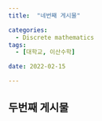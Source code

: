 ```yaml
---
title:  "네번째 게시물" 

categories:
  - Discrete mathematics
tags:
  - [대학교, 이산수학]

date: 2022-02-15

---
```



## 두번째 게시물